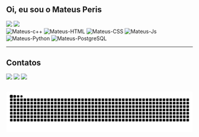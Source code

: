 ## Oi, eu sou o Mateus Peris

<div>
  <img height="180em" src="https://github-readme-stats.vercel.app/api?username=MateusPeris&show_icons=true&theme=dark&include_all_commits=true&count_private=true" />
  <img height="180em" src="https://github-readme-stats.vercel.app/api/top-langs/?username=MateusPeris&layout=compact&langs-count=168&theme=dark" />
</div>

<div>
  <img align="center" alt="Mateus-c++" height="30" width="40" src="https://cdn.jsdelivr.net/gh/devicons/devicon@latest/icons/cplusplus/cplusplus-original.svg" />
  <img align="center" alt="Mateus-HTML" height="30" width="40" src="https://cdn.jsdelivr.net/gh/devicons/devicon@latest/icons/html5/html5-original.svg" />
  <img align="center" alt="Mateus-CSS" height="30" width="40" src="https://cdn.jsdelivr.net/gh/devicons/devicon@latest/icons/css3/css3-original.svg" />
  <img align="center" alt="Mateus-Js" height="30" width="40" src="https://cdn.jsdelivr.net/gh/devicons/devicon@latest/icons/javascript/javascript-original.svg" />
  <img align="center" alt="Mateus-Python" height="30" width="40" src="https://cdn.jsdelivr.net/gh/devicons/devicon@latest/icons/python/python-original.svg" />
  <img align="center" alt="Mateus-PostgreSQL" height="30" width="40" src="https://cdn.jsdelivr.net/gh/devicons/devicon@latest/icons/postgresql/postgresql-original.svg" />
</div>

---

## Contatos

<div>
  <a href="https://www.linkedin.com/in/MateusPeris-45875016a" target="_blank"><img src="https://img.shields.io/badge/-LinkedIn-%230077B5?style=for-the-badge&logo=linkedin&logoColor=white" target="_blank"></a>
  <a href = "mailto:mateuspr03@gmail.com"><img src="https://img.shields.io/badge/-Gmail-%23333?style=for-the-badge&logo=gmail&logoColor=white" target="_blank"></a>
  <a href="https://instagram.com/mateuspr__" target="_blank"><img src="https://img.shields.io/badge/-Instagram-%23E4405F?style=for-the-badge&logo=instagram&logoColor=white" target="_blank"></a>
</div>

##

<picture>
  <source media="(prefers-color-scheme: dark)" srcset="https://raw.githubusercontent.com/MateusPeris/MateusPeris/output/github-contribution-grid-snake-dark.svg">
  <source media="(prefers-color-scheme: light)" srcset="https://raw.githubusercontent.com/MateusPeris/MateusPeris/output/github-contribution-grid-snake.svg">
  <img alt="github contribution grid snake animation" src="https://raw.githubusercontent.com/MateusPeris/MateusPeris/output/github-contribution-grid-snake.svg">
</picture>

          
          

